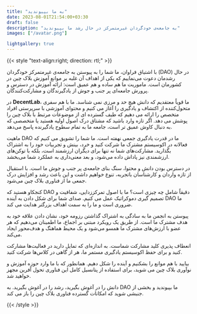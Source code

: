 ```yaml
---
title: "به ما بپیوندید"
date: 2023-08-01T21:54:00+03:30
draft: false
description: "به جامعه‌ی خودگردان غیرمتمرکز در حال رشد ما بپیوندید"
images: ["/avatar.png"]

lightgallery: true
---
```


{{< style "text-align:right; direction: rtl;" >}}

با اشتیاق فراوان، ما شما را به پیوستن به جامعه‌ی غیرمتمرکز خودگردان (DAO) در حال رشدمان دعوت می‌نماییم که یکی از اهداف آن غلبه بر موانع آموزش بلاک چین در کشورمان است. ماموریت ما هم ساده و هم عمیق است: ارائه آموزش در دسترس و پرورش جامعه‌ای پر جنب و جوش از یادگیرندگان و مشارکت‌کنندگان.

در **DecentLab**، ما قویاً معتقدیم که دانش هیچ حد و مرزی نمی شناسد. ما با هم سفری متحول‌کننده از اکتشاف و یادگیری را آغاز می کنیم و محتوای آموزشی با سرپرستی افراد متخصص را ارائه می دهیم که طیف گسترده ای از موضوعات مرتبط با بلاک چین را پوشش می دهد. اگر تازه وارد باشید که مشتاق درک اصول اولیه هستید یا متخصصی که به دنبال کاوش عمیق تر است، جامعه ما به تمام سطوح یادگیرنده پاسخ می‌دهد.

ماهیت DAO ما در قدرت یادگیری جمعی نهفته است. ما شما را تشویق می کنیم که فعالانه در اکوسیستم مشترک ما شرکت کنید و خرد، بینش و تجربیات خود را به اشتراک بگذارید. مشارکت‌های شما نه تنها برای دیگران ارزشمند است، بلکه با توکن‌های ارزشمندی نیز پاداش داده می‌شود، و بعد معنی‌داری به عملکرد شما می‌بخشد.

در دسترس بودن دانش و محتوا، سنگ بنای جامعه‌ی پر جنب و جوش ما است. با استقبال از تازه واردان و کارشناسان باتجربه، تنوع خواهیم داشت و این باعث رشد و افزایش درک جمعی ما از فناوری بلاک چین می‌شود.

کنجکاو هستید که DAO دقیقاً شامل چه چیزی است؟ ما با اصول تمرکززدایی، شفافیت و تصمیم گیری دموکراتیک عمل می کنیم. صدای شما برای شکل دادن به آینده DAO ما ضروری است و ما را به سمت اهداف بزرگتر هدایت می کند.

پیوستن به انجمن ما به سادگی به اشتراک گذاشتن رزومه خود، نشان دادن علاقه خود به هدف مشترک ما است. از طریق یک رویکرد مبتنی بر اجماع، ما اطمینان می‌دهیم که هر عضو با ارزش‌های مشترک ما همسو می‌شود و یک محیط هماهنگ و هدف‌محور ایجاد می‌کند.

انعطاف پذیری کلید مشارکت شماست. به اندازه‌ای که تمایل دارید در فعالیت‌ها مشارکت کنید و برای حفظ اکوسیستم یادگیری مستمر ما، هر از گاهی در کلاس‌ها شرکت کنید.

بیایید با هم موانع را بشکنیم و آینده را شکل دهیم. همانطور که با ما وارد حوزه آموزش و نوآوری بلاک چین می شوید، برای استفاده از پتانسیل کامل این فناوری تحول آفرین مجهز خواهید شد.

دانش را در آغوش بگیرید، رشد را در آغوش بگیرید. به DAO ما بپیوندید و بخشی از جنبشی شوید که امکانات گسترده فناوری بلاک چین را باز می کند.

{{< /style >}}
